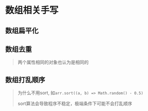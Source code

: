 # 数组相关手写

<script setup>
import f1 from './f1.js?raw';
import f2 from './f2.js?raw';
import f3 from './f3.js?raw';
</script>

## 数组扁平化

<run-script :code="f1">
</run-script>

## 数组去重
> 两个属性相同的对象也认为是相同的

<run-script :code="f2">
</run-script>

## 数组打乱顺序

<run-script :code="f3">
</run-script>

> 为什么不用sort, 如`arr.sort((a, b) => Math.random() - 0.5)`
> 
> sort算法会导致程序不稳定，极端条件下可能不会打乱顺序
